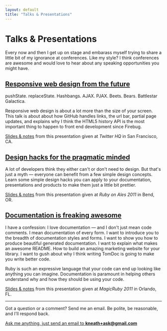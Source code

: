 ```yaml
---
layout: default
title: "Talks & Presentations"
---
```


# Talks & Presentations

Every now and then I get up on stage and embarass myself trying to share a little bit of my ignorance at conferences. Like my style? I think conferences are awesome and would love to hear about any speaking opportunities you might have.

## [Responsive web design from the future](/talks/responsive)

pushState. replaceState. Hashbangs. AJAX. PJAX. Beets. Bears. Battlestar Galactica.

Responsive web design is about a lot more than the size of your screen. This talk is about about how GitHub handles links, the url bar, partial page updates, and explains why I think the HTML5 history API is the most important thing to happen to front end development since Firebug.

[Slides & notes](/talks/responsive) from this presentation given at *Twitter HQ* in San Francisco, CA.

## [Design hacks for the pragmatic minded](/talks/designhacks)

A lot of developers think they either can't or don't need to design. But that's just a myth — everyone can benefit from a few simple design concepts. Learn some simple design hacks you can apply to your documentation, presentations and products to make them just a little bit prettier.

[Slides & notes](/talks/designhacks) from this presentation given at *Ruby on Ales 2011* in Bend, OR.

## [Documentation is freaking awesome](/talks/documentation)

I have a confession: I love documentation — and I don't just mean code comments. I mean documentation of every form. I want to introduce you to the breadth of documentation styles and forms. I want to show you how to produce beautiful generated documentation. I want to explain what makes an awesome README. How to build an amazing marketing website for your library. I want to gush about why I think writing TomDoc is going to make you write better code.

Ruby is such an expressive language that your code can end up looking like anything you can imagine. Documentation is paramount in helping others understand why and how they should be using your code.

[Slides & notes](/talks/documentation) from this presentation given at *MagicRuby 2011* in Orlando, FL.


<hr />

<p class="note">Got a question or a comment? Send me an email. Be polite, be reasonable, and I'll respond back.</p>

<a href="mailto:kneath+ask@gmail.com" class="askme">Ask me anything, just send an email to <strong>kneath+ask@gmail.com</strong></a>